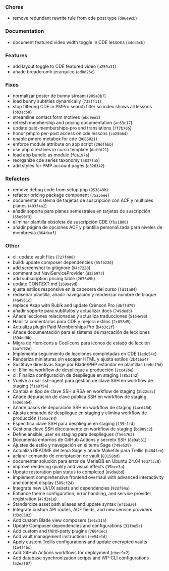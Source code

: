 
### Chores

- remove redundant rewrite rule from cde post type (`d96e9cb`)

### Documentation

- document featured video width toggle in CDE lessons (`44cd5cb`)

### Features

- add layout toggle to CDE featured video (`a259a31`)
- añade breadcrumb jerarquico (`ed8d26c`)

### Fixes

- normalizar poster de bunny stream (`905a0b7`)
- load bunny subtitles dynamically (`732ff11`)
- stop filtering CDE in PMPro search filter so index shows all lessons (`bb3ac50`)
- streamline contact form motives (`ebd9ee5`)
- refresh membership and pricing documentation (`ac63c17`)
- update paid-memberships-pro and translations (`7f7b705`)
- honor pmpro per-post access on cde lessons (`ca28b64`)
- enable pmpro metabox for cde (`9685021`)
- enforce module attribute on app script (`29df6bb`)
- use php directives in curso template (`daffd21`)
- load app bundle as module (`f6a197a`)
- reorganize cde series taxonomy (`a837fa5`)
- add styles for PMP account pages (`e326342`)

### Refactors

- remove debug code from setup.php (`953849b`)
- refactor pricing package component (`75256ee`)
- documentar sistema de tarjetas de suscripción con ACF y múltiples planes (`403f4a2`)
- añadir soporte para planes semestrales en tarjetas de suscripción (`35e90f3`)
- eliminar plantilla obsoleta de suscripción CDE (`fba1800`)
- añadir página de opciones ACF y plantilla personalizada para niveles de membresía (`864deaf`)

### Other

- ci: update vault files (`727f408`)
- build: update composer dependencies (`55fb220`)
- add screenshot to gitignore (`94c7228`)
- comment out NaviServiceProvider (`d226973`)
- add subscription pricing table (`267649b`)
- update CONTEXT.md (`1699e9d`)
- ajusta estilos responsive en la cabecera del curso (`fd11a84`)
- rediseñar plantilla, añadir navegación y renderizar nombre de bloque (`4a4951c`)
- replace Asap with Rubik and update Crimson Pro (`dbffd79`)
- añadir soporte para subtítulos y actualizar docs (`749dedb`)
- Añade lecciones relacionadas y actualiza traducciones (`5164e90`)
- Habilita comentarios para CDE y mejora estilos (`2c058d5`)
- Actualiza plugin Paid Memberships Pro (`b4b3c2f`)
- Añade documentación para el sistema de marcación de lecciones (`694dd0b`)
- Migra de Heroicons a Coolicons para iconos de estado de lección (`bafd92e`)
- Implementa seguimiento de lecciones completadas en CDE (`1edc54c`)
- Renderiza miniaturas sin escapar HTML y ajusta estilos (`2b41ba4`)
- Sustituye directivas Sage por Blade/PHP estándar en plantillas (`eebcf9d`)
- ci: Elimina workflow de despliegue a producción (`2cc42be`)
- ci: Finaliza configuración de despliegue en staging (`7853142`)
- Vuelve a usar ssh-agent para gestión de clave SSH en workflow de staging (`f1a8754`)
- Cambia el tipo de clave SSH a RSA en workflow de staging (`3b22c8c`)
- Añade depuración de clave pública SSH en workflow de staging (`e3e6a64`)
- Añade pasos de depuración SSH en workflow de staging (`44cd48d`)
- Ajusta comando de despliegue en staging y elimina workflow de producción (`f55ac84`)
- Especifica clave SSH para despliegue en staging (`135c1f4`)
- Gestiona clave SSH directamente en workflow de staging (`bd889c2`)
- Define ansible_user en staging para despliegues (`f504762`)
- Documenta entornos de GitHub Actions y secreto SSH (`8e9ab61`)
- Ajustes de estilo y navegación en el tema Sage (`749e529`)
- Actualiza README del tema Sage y añade Makefile para Trellis (`b484fee`)
- aclarar comando de encriptación de vault (`83158bd`)
- documentar solución para error de MariaDB en Ubuntu 24.04 (`0d7f5c8`)
- improve rendering quality and visual effects (`35bce3a`)
- Update restoration plan status to completed (`89da8bd`)
- Implement comprehensive frontend overhaul with advanced interactivity and content display (`509cf24`)
- Integrate new UI/UX assets and dependencies (`92df94a`)
- Enhance theme configuration, error handling, and service provider registration (`47d2a1e`)
- Standardize asset path aliases and update syntax (`ef1bda0`)
- Integrate custom API routes, ACF fields, and new service providers (`d3c8502`)
- Add custom Blade view composers (`1e1c315`)
- Update Composer dependencies and configurations (`31fbe5e`)
- Add custom and third-party plugins (`76041ec`)
- Add vault management instructions (`ee54e1d`)
- Apply custom Trellis configurations and update encrypted vaults (`1e4f4bc`)
- Add GitHub Actions workflows for deployment (`ebec9c2`)
- Add database synchronization scripts and WP-CLI configurations (`62eaf07`)

